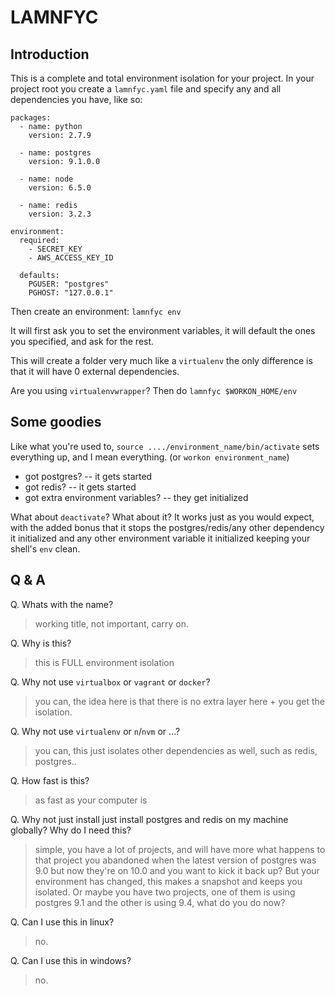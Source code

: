 # LAMNFYC

## Introduction

This is a complete and total environment isolation for your project. In your project root you create a `lamnfyc.yaml` file and specify any and all dependencies you have, like so:

```
packages:
  - name: python
    version: 2.7.9

  - name: postgres
    version: 9.1.0.0

  - name: node
    version: 6.5.0

  - name: redis
    version: 3.2.3

environment:
  required:
    - SECRET_KEY
    - AWS_ACCESS_KEY_ID

  defaults:
    PGUSER: "postgres"
    PGHOST: "127.0.0.1"
```

Then create an environment: `lamnfyc env`

It will first ask you to set the environment variables, it will default the ones you specified, and ask for the rest.

This will create a folder very much like a `virtualenv` the only difference is that it will have 0 external dependencies.

Are you using `virtualenvwrapper`? Then do `lamnfyc $WORKON_HOME/env`

## Some goodies

Like what you're used to, `source ..../environment_name/bin/activate` sets everything up, and I mean everything. (or `workon environment_name`)

* got postgres? -- it gets started
* got redis? -- it gets started
* got extra environment variables? -- they get initialized

What about `deactivate`? What about it? It works just as you would expect, with the added bonus that it stops the postgres/redis/any other dependency it initialized and any other environment variable it initialized keeping your shell's `env` clean.

## Q & A

Q. Whats with the name?

> working title, not important, carry on.

Q. Why is this?

> this is FULL environment isolation

Q. Why not use `virtualbox` or `vagrant` or `docker`?

> you can, the idea here is that there is no extra layer here + you get the isolation.

Q. Why not use `virtualenv` or `n`/`nvm` or ...?

> you can, this just isolates other dependencies as well, such as redis, postgres..

Q. How fast is this?

> as fast as your computer is

Q. Why not just install just install postgres and redis on my machine globally? Why do I need this?

> simple, you have a lot of projects, and will have more what happens to that project you abandoned when the latest version of postgres was 9.0 but now they're on 10.0 and you want to kick it back up? But your environment has changed, this makes a snapshot and keeps you isolated. Or maybe you have two projects, one of them is using postgres 9.1 and the other is using 9.4, what do you do now?

Q. Can I use this in linux?

> no.

Q. Can I use this in windows?

> no.
